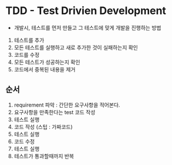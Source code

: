 # TDD - Test Drivien Development

- 개발시, 테스트를 먼저 만들고 그 테스트에 맞게 개발을 진행하는 방법

1. 테스트를 추가
2. 모든 테스트를 실행하고 새로 추가한 것이 실패하는지 확인
3. 코드를 수정
4. 모든 테스트가 성공하는지 확인
5. 코드에서 중복된 내용을 제거

## 순서

1. requirement 파악 : 간단한 요구사항을 적어본다.
2. 요구사항을 만족한다는 test 코드 작성
3. 테스트 실행
4. 코드 작성 (스텁 : 가짜코드)
5. 테스트 실행
6. 코드 수정
7. 테스트 실행
8. 테스트가 통과할때까지 반복

